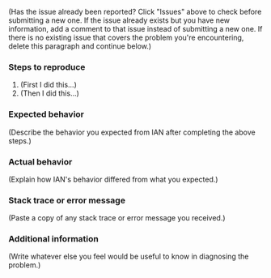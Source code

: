 (Has the issue already been reported? Click "Issues" above to check before submitting a new one. If the issue already exists but you have new information, add a comment to that issue instead of submitting a new one. If there is no existing issue that covers the problem you're encountering, delete this paragraph and continue below.)

### Steps to reproduce
1. (First I did this...)
2. (Then I did this...)

### Expected behavior
(Describe the behavior you expected from IAN after completing the above steps.)

### Actual behavior
(Explain how IAN's behavior differed from what you expected.)

### Stack trace or error message
(Paste a copy of any stack trace or error message you received.)

### Additional information
(Write whatever else you feel would be useful to know in diagnosing the problem.)
